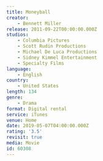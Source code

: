 ```yaml
---
title: Moneyball
creator:
    - Bennett Miller
release: 2011-09-22T00:00:00.000Z
studios:
    - Columbia Pictures
    - Scott Rudin Productions
    - Michael De Luca Productions
    - Sidney Kimmel Entertainment
    - Specialty Films
language:
    - English
country:
    - United States
length: 134
genre:
    - Drama
format: Digital rental
service: iTunes
venue: Home
date: 2019-05-07T04:00:00.000Z
rating: '3.5'
revisit: true
media: Movie
id: 60308
---
```



